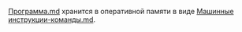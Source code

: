 [Программа.md](Программа.md) хранится в оперативной памяти в виде [Машинные инструкции-команды.md](Машинные%20инструкции-команды.md).

